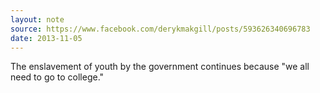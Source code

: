 ```yaml
---
layout: note
source: https://www.facebook.com/derykmakgill/posts/593626340696783
date: 2013-11-05
---
```


The enslavement of youth by the government continues because "we all need to go to college."
